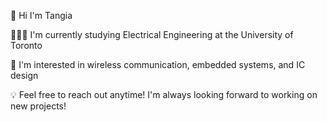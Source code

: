 👋 Hi I'm Tangia

👩🏻‍🎓 I'm currently studying Electrical Engineering at the University of Toronto

📡 I'm interested in wireless communication, embedded systems, and IC design

💡 Feel free to reach out anytime! I'm always looking forward to working on new projects!

